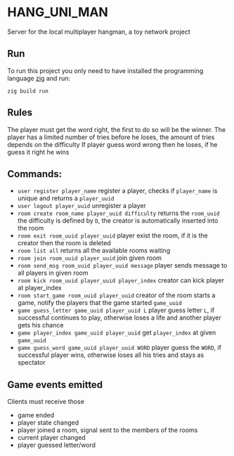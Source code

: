 # HANG_UNI_MAN

Server for the local multiplayer hangman, a toy network project

## Run

To run this project you only need to have installed the programming language [zig](https://github.com/ziglang/zig) and run:

`zig build run`

## Rules

The player must get the word right, the first to do so will be the winner.
The player has a limited number of tries before he loses, the amount of tries depends on the difficulty
If player guess word wrong then he loses, if he guess it right he wins

## Commands:

 * `user register player_name` register a player, checks if `player_name` is unique and returns a `player_uuid`
 * `user logout player_uuid` unregister a player
 * `room create room_name player_uuid difficulty` returns the `room_uuid` the difficulty is defined by `D`, the creator is automatically inserted into the room
 * `room exit room_uuid player_uuid` player exist the room, if it is the creator then the room is deleted
 * `room list all` returns all the available rooms waiting
 * `room join room_uuid player_uuid` join given room
 * `room send_msg room_uuid player_uuid message` player sends message to all players in given room
 * `room kick room_uuid player_uuid player_index` creator can kick player at player_index
 * `room start_game room_uuid player_uuid` creator of the room starts a game, notify the players that the game started `game_uuid`
 * `game guess_letter game_uuid player_uuid L` player guess letter `L`, if successful continues to play, otherwise loses a life and another player gets his chance
 * `game player_index game_uuid player_uuid` get `player_index` at given `game_uuid`
 * `game guess_word game_uuid player_uuid WORD` player guess the `WORD`, if successful player wins, otherwise loses all his tries and stays as spectator

 <!-- * `history`  returns the data of all games and its winners -->

## Game events emitted

Clients must receive those

 * game ended
 * player state changed
 * player joined a room, signal sent to the members of the rooms
 * current player changed
 * player guessed letter/word
